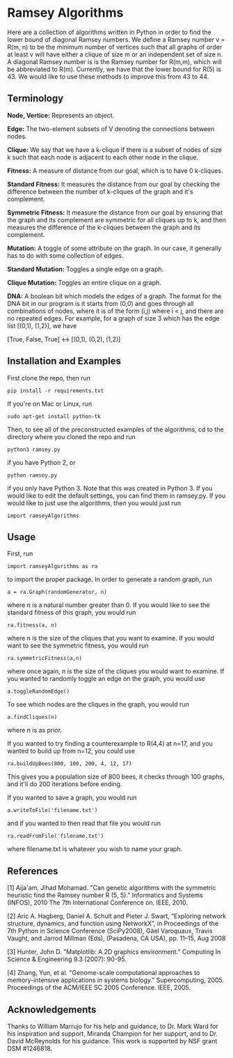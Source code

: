 # Ramsey Algorithms

Here are a collection of algorithms written in Python in order to find the lower bound of diagonal Ramsey numbers. We
define a Ramsey number v = R(m, n) to be the minimum number of vertices such that all graphs of order at least v will
have either a clique of size m or an independent set of size n. A diagonal Ramsey number is is the Ramsey number for
R(m,m), which will be abbreviated to R(m). Currently, we have that the lower bound for R(5) is 43. We would like to use
these methods to improve this from 43 to 44.

## Terminology

**Node, Vertice:** Represents an object.

**Edge:** The two-element subsets of V denoting the connections between nodes.

**Clique:** We say that we have a k-clique if there is a subset of nodes of size k such that each node is adjacent to each
other node in the clique.

**Fitness:** A measure of distance from our goal, which is to have 0 k-cliques.

**Standard Fitness:** It measures the distance from our goal by checking the difference between the number of k-cliques of
the graph and it's complement.

**Symmetric Fitness:** It measure the distance from our goal by ensuring that the graph and its complement are symmetric for
all cliques up to k, and then measures the difference of the k-cliques between the graph and its complement.

**Mutation:** A toggle of some attribute on the graph. In our case, it generally has to do with some collection of edges.

**Standard Mutation:** Toggles a single edge on a graph.

**Clique Mutation:** Toggles an entire clique on a graph.

**DNA:** A boolean bit which models the edges of a graph. The format for the DNA bit in our program is it starts from (0,0)
and goes through all combinations of nodes, where it is of the form (i,j) where i < j, and there are no repeated edges.
For example, for a graph of size 3 which has the edge list [(0,1), (1,2)], we have

[True, False, True] <-> [(0,1), (0,2), (1,2)]

## Installation and Examples

First clone the repo, then run

```
pip install -r requirements.txt
```

If you're on Mac or Linux, run

```
sudo apt-get install python-tk
```

Then, to see all of the preconstructed examples of the algorithms, cd to the directory where you cloned the repo and run

```
python3 ramsey.py 
```

if you have Python 2, or

```
python ramsey.py 
```

if you only have Python 3. Note that this was created in Python 3. If you would like to edit the default
settings, you can find them in ramsey.py. If you would like to just use the algorithms, then you would just run

```
import ramseyAlgorithms
```


## Usage

First, run

```
import ramseyAlgorithms as ra
```

to import the proper package. In order to generate a random graph, run

```
a = ra.Graph(randomGenerator, n)
```

where n is a natural number greater than 0. If you would like to see the standard fitness of this graph, you would run

```
ra.fitness(a, n)
```

where n is the size of the cliques that you want to examine. If you would want to see the symmetric fitness, you would
run

```
ra.symmetricFitness(a,n)
```

where once again, n is the size of the cliques you would want to examine. If you wanted to randomly toggle an edge on
the graph, you would use

```
a.toggleRandomEdge()
```

To see which nodes are the cliques in the graph, you would run

```
a.findCliques(n)
```

where n is as prior.

If you wanted to try finding a counterexample to R(4,4) at n=17, and you wanted to build up from n=12, you could use

```
ra.buildUpBees(800, 100, 200, 4, 12, 17)
```

This gives you a population size of 800 bees, it checks through 100 graphs, and it'll do 200 iterations before ending.

If you wanted to save a graph, you would run

```
a.writeToFile('filename.txt')
```

and if you wanted to then read that file you would run

```
ra.readFromFile('filename.txt')
```

where filename.txt is whatever you wish to name your graph.

## References

[1] Aija'am, Jihad Mohamad. "Can genetic algorithms with the symmetric heuristic find the Ramsey number R (5, 5)."
Informatics and Systems (INFOS), 2010 The 7th International Conference on. IEEE, 2010.

[2] Aric A. Hagberg, Daniel A. Schult and Pieter J. Swart, “Exploring network structure, dynamics, and function using
NetworkX”, in Proceedings of the 7th Python in Science Conference (SciPy2008), Gäel Varoquaux, Travis Vaught, and Jarrod
Millman (Eds), (Pasadena, CA USA), pp. 11–15, Aug 2008

[3] Hunter, John D. "Matplotlib: A 2D graphics environment." Computing In Science & Engineering 9.3 (2007): 90-95.

[4] Zhang, Yun, et al. "Genome-scale computational approaches to memory-intensive applications in systems biology."
Supercomputing, 2005. Proceedings of the ACM/IEEE SC 2005 Conference. IEEE, 2005.


## Acknowledgements

Thanks to William Marrujo for his help and guidance, to Dr. Mark Ward for his inspiration and support, Miranda Champion for her support, and to Dr. David
McReynolds for his guidance. This work is supported by NSF grant DSM #1246818.
